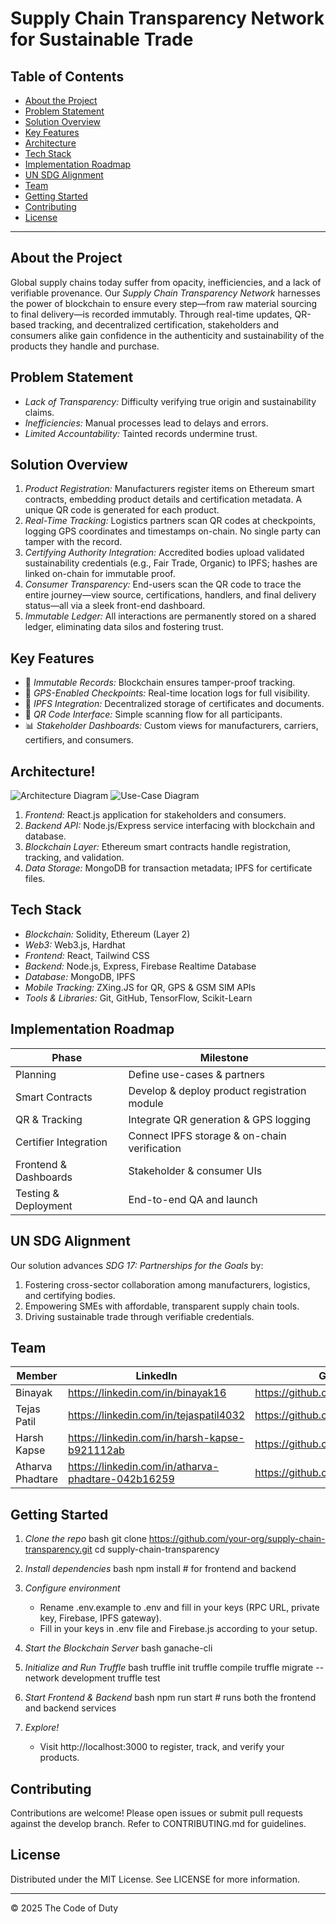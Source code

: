 # Supply Chain Transparency Network for Sustainable Trade


## Table of Contents
- [About the Project](#about-the-project)
- [Problem Statement](#problem-statement)
- [Solution Overview](#solution-overview)
- [Key Features](#key-features)
- [Architecture](#architecture)
- [Tech Stack](#tech-stack)
- [Implementation Roadmap](#implementation-roadmap)
- [UN SDG Alignment](#un-sdg-alignment)
- [Team](#team)
- [Getting Started](#getting-started)
- [Contributing](#contributing)
- [License](#license)

---

## About the Project

Global supply chains today suffer from opacity, inefficiencies, and a lack of verifiable provenance. Our *Supply Chain Transparency Network* harnesses the power of blockchain to ensure every step—from raw material sourcing to final delivery—is recorded immutably. Through real-time updates, QR-based tracking, and decentralized certification, stakeholders and consumers alike gain confidence in the authenticity and sustainability of the products they handle and purchase.

## Problem Statement

- *Lack of Transparency:* Difficulty verifying true origin and sustainability claims.
- *Inefficiencies:* Manual processes lead to delays and errors.
- *Limited Accountability:* Tainted records undermine trust.

## Solution Overview

1. *Product Registration:* Manufacturers register items on Ethereum smart contracts, embedding product details and certification metadata. A unique QR code is generated for each product.
2. *Real-Time Tracking:* Logistics partners scan QR codes at checkpoints, logging GPS coordinates and timestamps on-chain. No single party can tamper with the record.
3. *Certifying Authority Integration:* Accredited bodies upload validated sustainability credentials (e.g., Fair Trade, Organic) to IPFS; hashes are linked on-chain for immutable proof.
4. *Consumer Transparency:* End-users scan the QR code to trace the entire journey—view source, certifications, handlers, and final delivery status—all via a sleek front-end dashboard.
5. *Immutable Ledger:* All interactions are permanently stored on a shared ledger, eliminating data silos and fostering trust.

## Key Features

- 🚀 *Immutable Records:* Blockchain ensures tamper-proof tracking.
- 📍 *GPS-Enabled Checkpoints:* Real-time location logs for full visibility.
- 🔗 *IPFS Integration:* Decentralized storage of certificates and documents.
- 📱 *QR Code Interface:* Simple scanning flow for all participants.
- 📊 *Stakeholder Dashboards:* Custom views for manufacturers, carriers, certifiers, and consumers.

## Architecture!
![Architecture Diagram](https://github.com/user-attachments/assets/3ba3368b-e018-45ce-bda1-3c798009f72f)
![Use-Case Diagram](https://github.com/user-attachments/assets/cd67b9ae-f8a2-4f16-bd66-7e77741a25ec)



1. *Frontend:* React.js application for stakeholders and consumers.
2. *Backend API:* Node.js/Express service interfacing with blockchain and database.
3. *Blockchain Layer:* Ethereum smart contracts handle registration, tracking, and validation.
4. *Data Storage:* MongoDB for transaction metadata; IPFS for certificate files.

## Tech Stack

- *Blockchain:* Solidity, Ethereum (Layer 2)
- *Web3:* Web3.js, Hardhat
- *Frontend:* React, Tailwind CSS
- *Backend:* Node.js, Express, Firebase Realtime Database
- *Database:* MongoDB, IPFS
- *Mobile Tracking:* ZXing.JS for QR, GPS & GSM SIM APIs
- *Tools & Libraries:* Git, GitHub, TensorFlow, Scikit-Learn

## Implementation Roadmap

| Phase                  | Milestone                                    | 
|------------------------|----------------------------------------------|
| Planning               | Define use-cases & partners                  | 
| Smart Contracts        | Develop & deploy product registration module |
| QR & Tracking          | Integrate QR generation & GPS logging        | 
| Certifier Integration  | Connect IPFS storage & on-chain verification | 
| Frontend & Dashboards  | Stakeholder & consumer UIs                   | 
| Testing & Deployment   | End-to-end QA and launch                     | 

## UN SDG Alignment

Our solution advances *SDG 17: Partnerships for the Goals* by:

1. Fostering cross-sector collaboration among manufacturers, logistics, and certifying bodies.
2. Empowering SMEs with affordable, transparent supply chain tools.
3. Driving sustainable trade through verifiable credentials.

## Team

| Member           | LinkedIn                                            | GitHub                        |
|------------------|-----------------------------------------------------|-------------------------------|
| Binayak          | https://linkedin.com/in/binayak16                   | https://github.com/ZenMachina16 |
| Tejas Patil      | https://linkedin.com/in/tejaspatil4032              | https://github.com/tejas4032  |
| Harsh Kapse      | https://linkedin.com/in/harsh-kapse-b921112ab       | https://github.com/kap432     |
| Atharva Phadtare | https://linkedin.com/in/atharva-phadtare-042b16259  | https://github.com/atharvamp04|


## Getting Started

1. *Clone the repo*
   bash
   git clone https://github.com/your-org/supply-chain-transparency.git
   cd supply-chain-transparency
   
2. *Install dependencies*
   bash
   npm install   # for frontend and backend
   
3. *Configure environment*
   - Rename .env.example to .env and fill in your keys (RPC URL, private key, Firebase, IPFS gateway).
   - Fill in your keys in .env file and Firebase.js according to your setup.

4. *Start the Blockchain Server*
   bash
   ganache-cli
   

5. *Initialize and Run Truffle*
   bash
   truffle init
   truffle compile
   truffle migrate --network development
   truffle test
   

6. *Start Frontend & Backend*
   bash
   npm run start  # runs both the frontend and backend services
   

7. *Explore!*
   - Visit http://localhost:3000 to register, track, and verify your products.
   

## Contributing

Contributions are welcome! Please open issues or submit pull requests against the develop branch. Refer to CONTRIBUTING.md for guidelines.

## License

Distributed under the MIT License. See LICENSE for more information.

---

&copy; 2025 The Code of Duty
